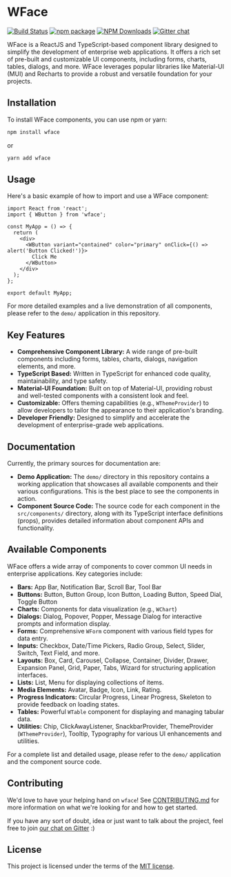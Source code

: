 # WFace

[![Build Status](https://travis-ci.org/Digiturk/wface.svg?branch=master)](https://travis-ci.org/Digiturk/wface)
[![npm package](https://img.shields.io/npm/v/wface/latest.svg)](https://www.npmjs.com/package/wface)
[![NPM Downloads](https://img.shields.io/npm/dt/wface.svg?style=flat)](https://npmcharts.com/compare/wface?minimal=true)
[![Gitter chat](https://badges.gitter.im/gitterHQ/gitter.png)](https://gitter.im/wface-im/community)

WFace is a ReactJS and TypeScript-based component library designed to simplify the development of enterprise web applications. It offers a rich set of pre-built and customizable UI components, including forms, charts, tables, dialogs, and more. WFace leverages popular libraries like Material-UI (MUI) and Recharts to provide a robust and versatile foundation for your projects.

## Installation

To install WFace components, you can use npm or yarn:

```bash
npm install wface
```

or

```bash
yarn add wface
```

## Usage

Here's a basic example of how to import and use a WFace component:

```tsx
import React from 'react';
import { WButton } from 'wface';

const MyApp = () => {
  return (
    <div>
      <WButton variant="contained" color="primary" onClick={() => alert('Button Clicked!')}>
        Click Me
      </WButton>
    </div>
  );
};

export default MyApp;
```

For more detailed examples and a live demonstration of all components, please refer to the `demo/` application in this repository.

## Key Features

- **Comprehensive Component Library:** A wide range of pre-built components including forms, tables, charts, dialogs, navigation elements, and more.
- **TypeScript Based:** Written in TypeScript for enhanced code quality, maintainability, and type safety.
- **Material-UI Foundation:** Built on top of Material-UI, providing robust and well-tested components with a consistent look and feel.
- **Customizable:** Offers theming capabilities (e.g., `WThemeProvider`) to allow developers to tailor the appearance to their application's branding.
- **Developer Friendly:** Designed to simplify and accelerate the development of enterprise-grade web applications.

## Documentation

Currently, the primary sources for documentation are:

- **Demo Application:** The `demo/` directory in this repository contains a working application that showcases all available components and their various configurations. This is the best place to see the components in action.
- **Component Source Code:** The source code for each component in the `src/components/` directory, along with its TypeScript interface definitions (props), provides detailed information about component APIs and functionality.

## Available Components

WFace offers a wide array of components to cover common UI needs in enterprise applications. Key categories include:

- **Bars:** App Bar, Notification Bar, Scroll Bar, Tool Bar
- **Buttons:** Button, Button Group, Icon Button, Loading Button, Speed Dial, Toggle Button
- **Charts:** Components for data visualization (e.g., `WChart`)
- **Dialogs:** Dialog, Popover, Popper, Message Dialog for interactive prompts and information display.
- **Forms:** Comprehensive `WForm` component with various field types for data entry.
- **Inputs:** Checkbox, Date/Time Pickers, Radio Group, Select, Slider, Switch, Text Field, and more.
- **Layouts:** Box, Card, Carousel, Collapse, Container, Divider, Drawer, Expansion Panel, Grid, Paper, Tabs, Wizard for structuring application interfaces.
- **Lists:** List, Menu for displaying collections of items.
- **Media Elements:** Avatar, Badge, Icon, Link, Rating.
- **Progress Indicators:** Circular Progress, Linear Progress, Skeleton to provide feedback on loading states.
- **Tables:** Powerful `WTable` component for displaying and managing tabular data.
- **Utilities:** Chip, ClickAwayListener, SnackbarProvider, ThemeProvider (`WThemeProvider`), Tooltip, Typography for various UI enhancements and utilities.

For a complete list and detailed usage, please refer to the `demo/` application and the component source code.

## Contributing

We'd love to have your helping hand on `wface`! See [CONTRIBUTING.md](https://github.com/Digiturk/wface/blob/master/CONTRIBUTING.md) for more information on what we're looking for and how to get started.

If you have any sort of doubt, idea or just want to talk about the project, feel free to join [our chat on Gitter](https://gitter.im/wface-im/community) :)

## License

This project is licensed under the terms of the [MIT license](/LICENSE).
